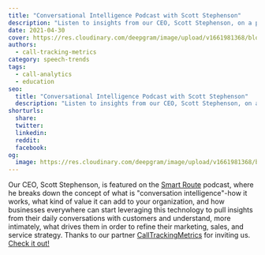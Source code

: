 ```yaml
---
title: "Conversational Intelligence Podcast with Scott Stephenson"
description: "Listen to insights from our CEO, Scott Stephenson, on a podcast discussing Conversational Intelligence"
date: 2021-04-30
cover: https://res.cloudinary.com/deepgram/image/upload/v1661981368/blog/conversational-intelligence-podcast-with-scott-stephenson/convo-intelligence-podcast%402x.jpg
authors:
  - call-tracking-metrics
category: speech-trends
tags:
  - call-analytics
  - education
seo:
  title: "Conversational Intelligence Podcast with Scott Stephenson"
  description: "Listen to insights from our CEO, Scott Stephenson, on a podcast discussing Conversational Intelligence"
shorturls:
  share: 
  twitter: 
  linkedin: 
  reddit: 
  facebook: 
og:
  image: https://res.cloudinary.com/deepgram/image/upload/v1661981368/blog/conversational-intelligence-podcast-with-scott-stephenson/convo-intelligence-podcast%402x.jpg
---
```


Our CEO, Scott Stephenson, is featured on the [Smart Route](https://www.calltrackingmetrics.com/blog/resources-o/podcast/introducing-our-new-podcast-series-smart-route/) podcast, where he breaks down the concept of what is "conversation intelligence"-how it works, what kind of value it can add to your organization, and how businesses everywhere can start leveraging this technology to pull insights from their daily conversations with customers and understand, more intimately, what drives them in order to refine their marketing, sales, and service strategy. Thanks to our partner [CallTrackingMetrics](http://www.calltrackingmetrics.com) for inviting us. [Check it out!](https://anchor.fm/smartroute/episodes/What-is-Conversation-Intelligence-eveifk/a-a5b230b)
